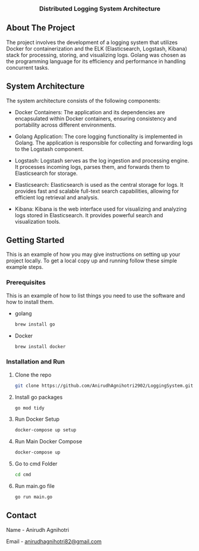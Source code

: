 
<!-- PROJECT LOGO -->
<br />
<div align="center">
<h3 align="center">Distributed Logging System Architecture</h3>
</div>





<!-- ABOUT THE PROJECT -->
## About The Project

The project involves the development of a logging system that utilizes Docker for containerization and the ELK (Elasticsearch, Logstash, Kibana) stack for processing, storing, and visualizing logs. Golang was chosen as the programming language for its efficiency and performance in handling concurrent tasks.

## System Architecture

The system architecture consists of the following components:

* Docker Containers: The application and its dependencies are encapsulated within Docker containers, ensuring consistency and portability across different environments.

* Golang Application: The core logging functionality is implemented in Golang. The application is responsible for collecting and forwarding logs to the Logstash component.

* Logstash: Logstash serves as the log ingestion and processing engine. It processes incoming logs, parses them, and forwards them to Elasticsearch for storage.

* Elasticsearch: Elasticsearch is used as the central storage for logs. It provides fast and scalable full-text search capabilities, allowing for efficient log retrieval and analysis.

* Kibana: Kibana is the web interface used for visualizing and analyzing logs stored in Elasticsearch. It provides powerful search and visualization tools.



<!-- GETTING STARTED -->
## Getting Started

This is an example of how you may give instructions on setting up your project locally.
To get a local copy up and running follow these simple example steps.

### Prerequisites

This is an example of how to list things you need to use the software and how to install them.
* golang
  ```sh
  brew install go
  ```
* Docker
  ```sh
  brew install docker
  ```

### Installation and Run

1. Clone the repo
   ```sh
   git clone https://github.com/AnirudhAgnihotri2902/LoggingSystem.git
   ```
2. Install go packages
   ```sh
   go mod tidy
   ```

3. Run Docker Setup
    ```sh
   docker-compose up setup
   ```
   
4. Run Main Docker Compose
    ```sh
   docker-compose up
   ```

5. Go to cmd Folder
    ````sh
    cd cmd
    ````
   
6. Run main.go file
    ```sh
   go run main.go
    ```




<!-- CONTACT -->
## Contact

Name - Anirudh Agnihotri

Email - anirudhagnihotri82@gmail.com


